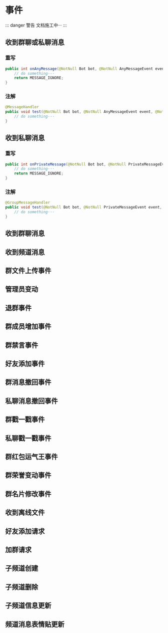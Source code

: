 # 事件

::: danger 警告
文档施工中···
:::

## 收到群聊或私聊消息
### 重写
```java
public int onAnyMessage(@NotNull Bot bot, @NotNull AnyMessageEvent event) {
    // do something···
    return MESSAGE_IGNORE;
}
```
### 注解
```java
@MessageHandler
public void test(@NotNull Bot bot, @NotNull AnyMessageEvent event, @NotNull Matcher matcher){
    // do something···
}
```

## 收到私聊消息
### 重写
```java
public int onPrivateMessage(@NotNull Bot bot, @NotNull PrivateMessageEvent event) {
    // do something···
    return MESSAGE_IGNORE;
}
```
### 注解
```java
@GroupMessageHandler
public void test(@NotNull Bot bot, @NotNull PrivateMessageEvent event, @NotNull Matcher matcher){
    // do something···
}
```

## 收到群聊消息
## 收到频道消息
## 群文件上传事件
## 管理员变动
## 退群事件
## 群成员增加事件
## 群禁言事件
## 好友添加事件
## 群消息撤回事件
## 私聊消息撤回事件
## 群戳一戳事件
## 私聊戳一戳事件
## 群红包运气王事件
## 群荣誉变动事件
## 群名片修改事件
## 收到离线文件
## 好友添加请求
## 加群请求
## 子频道创建
## 子频道删除
## 子频道信息更新
## 频道消息表情贴更新